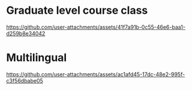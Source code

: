 # Graduate level course class
https://github.com/user-attachments/assets/41f7a91b-0c55-46e6-baa1-d259b8e34042



# Multilingual
https://github.com/user-attachments/assets/ac1afd45-17dc-48e2-995f-c3f56dbabe05


